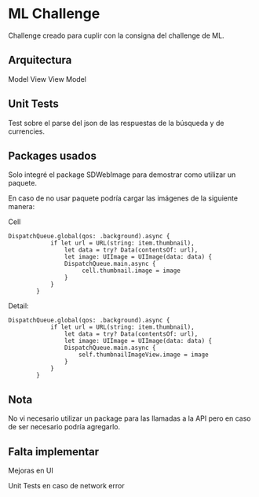 
# ML Challenge

Challenge creado para cuplir con la consigna del challenge de ML.

## Arquitectura
Model View View Model

## Unit Tests
Test sobre el parse del json de las respuestas de la búsqueda y de currencies.

## Packages usados
Solo integré el package SDWebImage para demostrar como utilizar un paquete.

En caso de no usar paquete podría cargar las imágenes de la siguiente manera:

Cell
```
DispatchQueue.global(qos: .background).async {
            if let url = URL(string: item.thumbnail), 
                let data = try? Data(contentsOf: url), 
                let image: UIImage = UIImage(data: data) {
                DispatchQueue.main.async {
                     cell.thumbnail.image = image
                }
            }
        }
```
Detail:
```
DispatchQueue.global(qos: .background).async {
            if let url = URL(string: item.thumbnail), 
                let data = try? Data(contentsOf: url), 
                let image: UIImage = UIImage(data: data) {
                DispatchQueue.main.async {
                    self.thumbnailImageView.image = image
                }
            }
        }

```

## Nota
No vi necesario utilizar un package para las llamadas a la API pero en caso de ser necesario podría agregarlo.

## Falta implementar
Mejoras en UI

Unit Tests en caso de network error
